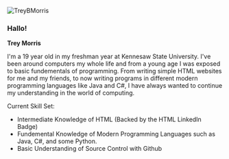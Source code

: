 <!--
**TreyBMorris/TreyBMorris** is a ✨ _special_ ✨ repository because its `README.md` (this file) appears on your GitHub profile.
-->
![TreyBMorris](https://api.lorem.space/image/pizza?w=2000&h=700)

### Hallo!
**Trey Morris**

I'm a 19 year old in my freshman year at Kennesaw State University. I've been around computers my whole life and from a young age I was exposed to basic fundementals of programming. From writing simple HTML websites for me and my friends, to now writing programs in different modern programming languages like Java and C#, I have always wanted to continue my understanding in the world of computing. 

Current Skill Set:
- Intermediate Knowledge of HTML (Backed by the HTML LinkedIn Badge)
- Fundemental Knowledge of Modern Programming Languages such as Java, C#, and some Python.
- Basic Understanding of Source Control with Github
